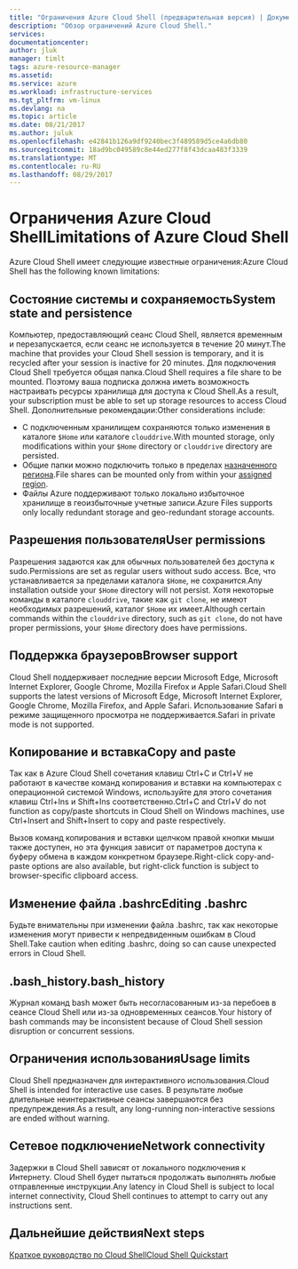 ```yaml
---
title: "Ограничения Azure Cloud Shell (предварительная версия) | Документация Майкрософт"
description: "Обзор ограничений Azure Cloud Shell."
services: 
documentationcenter: 
author: jluk
manager: timlt
tags: azure-resource-manager
ms.assetid: 
ms.service: azure
ms.workload: infrastructure-services
ms.tgt_pltfrm: vm-linux
ms.devlang: na
ms.topic: article
ms.date: 08/21/2017
ms.author: juluk
ms.openlocfilehash: e42841b126a9df9240bec3f489589d5ce4a6db80
ms.sourcegitcommit: 18ad9bc049589c8e44ed277f8f43dcaa483f3339
ms.translationtype: MT
ms.contentlocale: ru-RU
ms.lasthandoff: 08/29/2017
---
```

# <a name="limitations-of-azure-cloud-shell"></a><span data-ttu-id="bbf02-103">Ограничения Azure Cloud Shell</span><span class="sxs-lookup"><span data-stu-id="bbf02-103">Limitations of Azure Cloud Shell</span></span>
<span data-ttu-id="bbf02-104">Azure Cloud Shell имеет следующие известные ограничения:</span><span class="sxs-lookup"><span data-stu-id="bbf02-104">Azure Cloud Shell has the following known limitations:</span></span>

## <a name="system-state-and-persistence"></a><span data-ttu-id="bbf02-105">Состояние системы и сохраняемость</span><span class="sxs-lookup"><span data-stu-id="bbf02-105">System state and persistence</span></span>
<span data-ttu-id="bbf02-106">Компьютер, предоставляющий сеанс Cloud Shell, является временным и перезапускается, если сеанс не используется в течение 20 минут.</span><span class="sxs-lookup"><span data-stu-id="bbf02-106">The machine that provides your Cloud Shell session is temporary, and it is recycled after your session is inactive for 20 minutes.</span></span> <span data-ttu-id="bbf02-107">Для подключения Cloud Shell требуется общая папка.</span><span class="sxs-lookup"><span data-stu-id="bbf02-107">Cloud Shell requires a file share to be mounted.</span></span> <span data-ttu-id="bbf02-108">Поэтому ваша подписка должна иметь возможность настраивать ресурсы хранилища для доступа к Cloud Shell.</span><span class="sxs-lookup"><span data-stu-id="bbf02-108">As a result, your subscription must be able to set up storage resources to access Cloud Shell.</span></span> <span data-ttu-id="bbf02-109">Дополнительные рекомендации:</span><span class="sxs-lookup"><span data-stu-id="bbf02-109">Other considerations include:</span></span>
* <span data-ttu-id="bbf02-110">С подключенным хранилищем сохраняются только изменения в каталоге `$Home` или каталоге `clouddrive`.</span><span class="sxs-lookup"><span data-stu-id="bbf02-110">With mounted storage, only modifications within your `$Home` directory or `clouddrive` directory are persisted.</span></span>
* <span data-ttu-id="bbf02-111">Общие папки можно подключить только в пределах [назначенного региона](persisting-shell-storage.md#mount-a-new-clouddrive).</span><span class="sxs-lookup"><span data-stu-id="bbf02-111">File shares can be mounted only from within your [assigned region](persisting-shell-storage.md#mount-a-new-clouddrive).</span></span>
* <span data-ttu-id="bbf02-112">Файлы Azure поддерживают только локально избыточное хранилище в геоизбыточные учетные записи.</span><span class="sxs-lookup"><span data-stu-id="bbf02-112">Azure Files supports only locally redundant storage and geo-redundant storage accounts.</span></span>

## <a name="user-permissions"></a><span data-ttu-id="bbf02-113">Разрешения пользователя</span><span class="sxs-lookup"><span data-stu-id="bbf02-113">User permissions</span></span>
<span data-ttu-id="bbf02-114">Разрешения задаются как для обычных пользователей без доступа к sudo.</span><span class="sxs-lookup"><span data-stu-id="bbf02-114">Permissions are set as regular users without sudo access.</span></span> <span data-ttu-id="bbf02-115">Все, что устанавливается за пределами каталога `$Home`, не сохранится.</span><span class="sxs-lookup"><span data-stu-id="bbf02-115">Any installation outside your `$Home` directory will not persist.</span></span>
<span data-ttu-id="bbf02-116">Хотя некоторые команды в каталоге `clouddrive`, такие как `git clone`, не имеют необходимых разрешений, каталог `$Home` их имеет.</span><span class="sxs-lookup"><span data-stu-id="bbf02-116">Although certain commands within the `clouddrive` directory, such as `git clone`, do not have proper permissions, your `$Home` directory does have permissions.</span></span>

## <a name="browser-support"></a><span data-ttu-id="bbf02-117">Поддержка браузеров</span><span class="sxs-lookup"><span data-stu-id="bbf02-117">Browser support</span></span>
<span data-ttu-id="bbf02-118">Cloud Shell поддерживает последние версии Microsoft Edge, Microsoft Internet Explorer, Google Chrome, Mozilla Firefox и Apple Safari.</span><span class="sxs-lookup"><span data-stu-id="bbf02-118">Cloud Shell supports the latest versions of Microsoft Edge, Microsoft Internet Explorer, Google Chrome, Mozilla Firefox, and Apple Safari.</span></span> <span data-ttu-id="bbf02-119">Использование Safari в режиме защищенного просмотра не поддерживается.</span><span class="sxs-lookup"><span data-stu-id="bbf02-119">Safari in private mode is not supported.</span></span>

## <a name="copy-and-paste"></a><span data-ttu-id="bbf02-120">Копирование и вставка</span><span class="sxs-lookup"><span data-stu-id="bbf02-120">Copy and paste</span></span>
<span data-ttu-id="bbf02-121">Так как в Azure Cloud Shell сочетания клавиш Ctrl+C и Ctrl+V не работают в качестве команд копирования и вставки на компьютерах с операционной системой Windows, используйте для этого сочетания клавиш Ctrl+Ins и Shift+Ins соответственно.</span><span class="sxs-lookup"><span data-stu-id="bbf02-121">Ctrl+C and Ctrl+V do not function as copy/paste shortcuts in Cloud Shell on Windows machines, use Ctrl+Insert and Shift+Insert to copy and paste respectively.</span></span>

<span data-ttu-id="bbf02-122">Вызов команд копирования и вставки щелчком правой кнопки мыши также доступен, но эта функция зависит от параметров доступа к буферу обмена в каждом конкретном браузере.</span><span class="sxs-lookup"><span data-stu-id="bbf02-122">Right-click copy-and-paste options are also available, but right-click function is subject to browser-specific clipboard access.</span></span>

## <a name="editing-bashrc"></a><span data-ttu-id="bbf02-123">Изменение файла .bashrc</span><span class="sxs-lookup"><span data-stu-id="bbf02-123">Editing .bashrc</span></span>
<span data-ttu-id="bbf02-124">Будьте внимательны при изменении файла .bashrc, так как некоторые изменения могут привести к непредвиденным ошибкам в Cloud Shell.</span><span class="sxs-lookup"><span data-stu-id="bbf02-124">Take caution when editing .bashrc, doing so can cause unexpected errors in Cloud Shell.</span></span>

## <a name="bashhistory"></a><span data-ttu-id="bbf02-125">.bash_history</span><span class="sxs-lookup"><span data-stu-id="bbf02-125">.bash_history</span></span>
<span data-ttu-id="bbf02-126">Журнал команд bash может быть несогласованным из-за перебоев в сеансе Cloud Shell или из-за одновременных сеансов.</span><span class="sxs-lookup"><span data-stu-id="bbf02-126">Your history of bash commands may be inconsistent because of Cloud Shell session disruption or concurrent sessions.</span></span>

## <a name="usage-limits"></a><span data-ttu-id="bbf02-127">Ограничения использования</span><span class="sxs-lookup"><span data-stu-id="bbf02-127">Usage limits</span></span>
<span data-ttu-id="bbf02-128">Cloud Shell предназначен для интерактивного использования.</span><span class="sxs-lookup"><span data-stu-id="bbf02-128">Cloud Shell is intended for interactive use cases.</span></span> <span data-ttu-id="bbf02-129">В результате любые длительные неинтерактивные сеансы завершаются без предупреждения.</span><span class="sxs-lookup"><span data-stu-id="bbf02-129">As a result, any long-running non-interactive sessions are ended without warning.</span></span>

## <a name="network-connectivity"></a><span data-ttu-id="bbf02-130">Сетевое подключение</span><span class="sxs-lookup"><span data-stu-id="bbf02-130">Network connectivity</span></span>
<span data-ttu-id="bbf02-131">Задержки в Cloud Shell зависят от локального подключения к Интернету. Cloud Shell будет пытаться продолжать выполнять любые отправленные инструкции.</span><span class="sxs-lookup"><span data-stu-id="bbf02-131">Any latency in Cloud Shell is subject to local internet connectivity, Cloud Shell continues to attempt to carry out any instructions sent.</span></span>

## <a name="next-steps"></a><span data-ttu-id="bbf02-132">Дальнейшие действия</span><span class="sxs-lookup"><span data-stu-id="bbf02-132">Next steps</span></span>
[<span data-ttu-id="bbf02-133">Краткое руководство по Cloud Shell</span><span class="sxs-lookup"><span data-stu-id="bbf02-133">Cloud Shell Quickstart</span></span>](quickstart.md)
